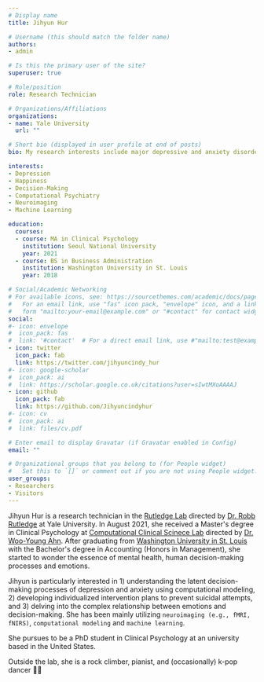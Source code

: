```yaml
---
# Display name
title: Jihyun Hur

# Username (this should match the folder name)
authors:
- admin

# Is this the primary user of the site?
superuser: true

# Role/position
role: Research Technician

# Organizations/Affiliations
organizations:
- name: Yale University
  url: ""

# Short bio (displayed in user profile at end of posts)
bio: My research interests include major depressive and anxiety disorders, computational psychiatry, neuroimaging, decision-making and machine learning.

interests:
- Depression 
- Happiness
- Decision-Making
- Computational Psychiatry
- Neuroimaging
- Machine Learning

education:
  courses:
  - course: MA in Clinical Psychology
    institution: Seoul National University
    year: 2021
  - course: BS in Business Administration
    institution: Washington University in St. Louis
    year: 2018

# Social/Academic Networking
# For available icons, see: https://sourcethemes.com/academic/docs/page-builder/#icons
#   For an email link, use "fas" icon pack, "envelope" icon, and a link in the
#   form "mailto:your-email@example.com" or "#contact" for contact widget.
social:
#- icon: envelope
#  icon_pack: fas
#  link: '#contact'  # For a direct email link, use #"mailto:test@example.org".
- icon: twitter
  icon_pack: fab
  link: https://twitter.com/jihyuncindy_hur
#- icon: google-scholar
#  icon_pack: ai
#  link: https://scholar.google.co.uk/citations?user=sIwtMXoAAAAJ
- icon: github
  icon_pack: fab
  link: https://github.com/Jihyuncindyhur
#- icon: cv
#  icon_pack: ai
#  link: files/cv.pdf

# Enter email to display Gravatar (if Gravatar enabled in Config)
email: ""

# Organizational groups that you belong to (for People widget)
#   Set this to `[]` or comment out if you are not using People widget.
user_groups:
- Researchers
- Visitors
---
```


Jihyun Hur is a research technician in the [Rutledge Lab](https://rutledgelab.org/) directed by [Dr. Robb Rutledge](https://thehappinessexperiment.org/) at Yale University. In August 2021, she received a Master's degree in Clinical Psychology at [Computational Clinical Scinece Lab](https://ccs-lab.github.io/) directed by [Dr. Woo-Young Ahn](https://ccs-lab.github.io/team/young-ahn/). After graduating from [Washington University in St. Louis]("https://olin.wustl.edu/EN-US/Pages/default.aspx) with the Bachelor's degree in Accounting (Honors in Management), she started to wonder the essence of mental health, human decision-making processes and emotions. 

Jihyun is particularly interested in 1) understanding the latent decision-making processes of depression and anxiety using computational modeling, 2) developing individualized intervention plans to prevent suicidal attempts, and 3) delving into the complex relationship between emotions and decision-making. She has been mainly utilizing `neuroimaging (e.g., fMRI, fNIRS)`, `computational modeling` and `machine learning`.

She pursues to be a PhD student in Clinical Psychology at an university based in the United States. 

Outside the lab, she is a rock climber, pianist, and (occasionally) k-pop dancer :dancer::smile:

